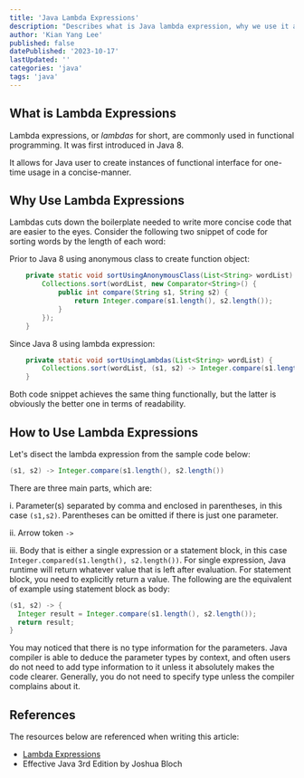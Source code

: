 ```yaml
---
title: 'Java Lambda Expressions'
description: "Describes what is Java lambda expression, why we use it and how to use it."
author: 'Kian Yang Lee'
published: false
datePublished: '2023-10-17'
lastUpdated: ''
categories: 'java'
tags: 'java'
---
```


## What is Lambda Expressions

Lambda expressions, or *lambdas* for short, are commonly used in functional programming. It was first introduced in Java 8.

It allows for Java user to create instances of functional interface for one-time usage in a concise-manner.

## Why Use Lambda Expressions

Lambdas cuts down the boilerplate needed to write more concise code that are easier to the eyes. Consider the following two snippet of code for sorting words by the length of each word:

Prior to Java 8 using anonymous class to create function object:

```java
    private static void sortUsingAnonymousClass(List<String> wordList) {
        Collections.sort(wordList, new Comparator<String>() {
            public int compare(String s1, String s2) {
                return Integer.compare(s1.length(), s2.length());
            }
        });
    }
```

Since Java 8 using lambda expression:

```java
    private static void sortUsingLambdas(List<String> wordList) {
        Collections.sort(wordList, (s1, s2) -> Integer.compare(s1.length(), s2.length()));
    }
```

Both code snippet achieves the same thing functionally, but the latter is obviously the better one in terms of readability.

## How to Use Lambda Expressions

Let's disect the lambda expression from the sample code below:

```java
(s1, s2) -> Integer.compare(s1.length(), s2.length())
```

There are three main parts, which are:

i. Parameter(s) separated by comma and enclosed in parentheses, in this case `(s1,s2)`. Parentheses can be omitted if there is just one parameter.

ii. Arrow token `->`

iii. Body that is either a single expression or a statement block, in this case `Integer.compared(s1.length(), s2.length())`. For single expression, Java runtime will return whatever value that is left after evaluation. For statement block, you need to explicitly return a value. The following are the equivalent of  example using statement block as body:

```java
(s1, s2) -> {
  Integer result = Integer.compare(s1.length(), s2.length());
  return result;
}
```

You may noticed that there is no type information for the parameters. Java compiler is able to deduce the parameter types by context, and often users do not need to add type information to it unless it absolutely makes the code clearer. Generally, you do not need to specify type unless the compiler complains about it.

## References

The resources below are referenced when writing this article:

- [Lambda Expressions](https://docs.oracle.com/javase/tutorial/java/javaOO/lambdaexpressions.html)
- Effective Java 3rd Edition by Joshua Bloch